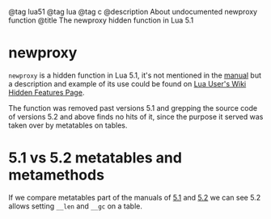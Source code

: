 @tag lua51
@tag lua
@tag c
@description About undocumented newproxy function
@title The newproxy hidden function in Lua 5.1


# newproxy

`newproxy` is a hidden function in Lua 5.1, it's not mentioned in the [manual](https://www.lua.org/manual/5.1/manual.html)
but a description and example of its use could be found on [Lua User's Wiki Hidden Features Page](http://lua-users.org/cgi-bin/wiki.pl?action=browse&id=HiddenFeatures&revision=11).

The function was removed past versions 5.1 and grepping the source code of versions 5.2 and above
finds no hits of it, since the purpose it served was taken over by metatables on tables.


# 5.1 vs 5.2 metatables and metamethods

If we compare metatables part of the manuals of
[5.1](https://www.lua.org/manual/5.1/manual.html#2.8)
and
[5.2](https://www.lua.org/manual/5.2/manual.html#2.4)
we can see 5.2 allows setting `__len` and `__gc` on a table.
